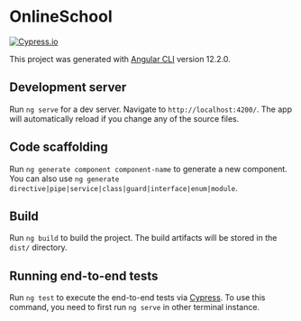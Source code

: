 # OnlineSchool
[![Cypress.io](https://img.shields.io/badge/tested%20with-Cypress-04C38E.svg)](https://www.cypress.io/)

This project was generated with [Angular CLI](https://github.com/angular/angular-cli) version 12.2.0.

## Development server

Run `ng serve` for a dev server. Navigate to `http://localhost:4200/`. The app will automatically reload if you change any of the source files.

## Code scaffolding

Run `ng generate component component-name` to generate a new component. You can also use `ng generate directive|pipe|service|class|guard|interface|enum|module`.

## Build

Run `ng build` to build the project. The build artifacts will be stored in the `dist/` directory.

<!-- ## Running unit tests

Run `ng test` to execute the unit tests via [Cypress](https://www.cypress.io/).
 -->

## Running end-to-end tests

Run `ng test` to execute the end-to-end tests via [Cypress](https://www.cypress.io/). To use this command, you need to first run `ng serve` in other terminal instance.


